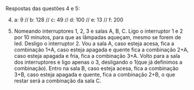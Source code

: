 Respostas das questões 4 e 5:

4) a: 9 // b: 128 // c: 49 // d: 100 // e: 13 // f: 200

5) Nomeando interruptores 1, 2, 3 e salas A, B, C.
   Ligo o interruptor 1 e 2 por 10 minutos, para que as lâmpadas aqueçam, mesmo se forem de led.
   Desligo o interruptor 2. Vou a sala A, caso esteja acesa, fica a combinação 1+A, caso esteja apagada e quente fica a combinação 2+A, caso esteja apagada e fria, fica a combinação 3+A.
   Volto para a sala dos interruptores e ligo apenas o 3, desligando o 1(que já definimos a combinação).
   Entro na sala B, caso esteja acesa, fica a combinação 3+B, caso esteja apagada e quente, fica a combinação 2+B, o que restar será a combinação da sala C.

